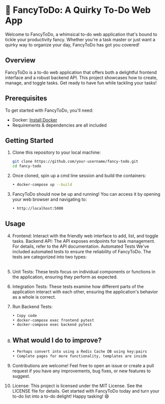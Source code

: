 # 🚀 FancyToDo: A Quirky To-Do Web App

Welcome to FancyToDo, a whimsical to-do web application that's bound to tickle your productivity fancy. Whether you're a task master or just want a quirky way to organize your day, FancyToDo has got you covered!

## Overview

FancyToDo is a to-do web application that offers both a delightful frontend interface and a robust backend API. This project showcases how to create, manage, and toggle tasks. Get ready to have fun while tackling your tasks!

## Prerequisites

To get started with FancyToDo, you'll need:

- Docker: [Install Docker](https://www.docker.com/get-started)
- Requirements & dependencies are all included

## Getting Started

1. Clone this repository to your local machine:

   ```bash
   git clone https://github.com/your-username/fancy-todo.git
   cd fancy-todo

2. Once cloned, spin up a cmd line session and build the containers:

   ```bash
   • docker-compose up --build

3. FancyToDo should now be up and running! You can access it by opening your web browser and navigating to:
   ```bash
   • http://localhost:5000

## Usage
4. Frontend: Interact with the friendly web interface to add, list, and toggle tasks.
Backend API: The API exposes endpoints for task management. For details, refer to the API documentation.
Automated Tests
We've included automated tests to ensure the reliability of FancyToDo. The tests are categorized into two types:
<br><br>
5. Unit Tests: These tests focus on individual components or functions in the application, ensuring they perform as expected. 
6. Integration Tests: These tests examine how different parts of the application interact with each other, ensuring the application's behavior as a whole is correct.

7. Run Backend Tests:
   ```bash
   • Copy code
   • docker-compose exec frontend pytest
   • docker-compose exec backend pytest

8. ## What would I do to improve?
   ```bash
   • Perhaps convert into using a Redis Cache DB using key:pairs
   • Complete pages for more functionality, templates are inside
9. Contributions are welcome! Feel free to open an issue or create a pull request if you have any improvements, bug fixes, or new features to suggest.

10. License: This project is licensed under the MIT License. See the LICENSE file for details.
Get started with FancyToDo today and turn your to-do list into a to-do delight! Happy tasking! 😄
